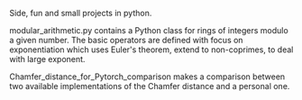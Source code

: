 Side, fun and small projects in python.

modular_arithmetic.py contains a Python class for rings of integers modulo a given number.
The basic operators are defined with focus on exponentiation which uses Euler's theorem, extend to non-coprimes, to deal with large exponent.

Chamfer_distance_for_Pytorch_comparison makes a comparison between two available implementations of the Chamfer distance and a personal one. 
